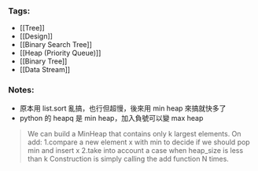 ### Tags:
- [[Tree]]
- [[Design]]
- [[Binary Search Tree]]
- [[Heap (Priority Queue)]]
- [[Binary Tree]]
- [[Data Stream]]
### Notes:
- 原本用 list.sort 亂搞，也行但超慢，後來用 min heap 來搞就快多了
- python 的 heapq 是 min heap，加入負號可以變 max heap

> We can build a MinHeap that contains only k largest elements.
> On add:
> 1.compare a new element x with min to decide if we should pop min and insert x
> 2.take into account a case when heap_size is less than k
> Construction is simply calling the add function N times.

